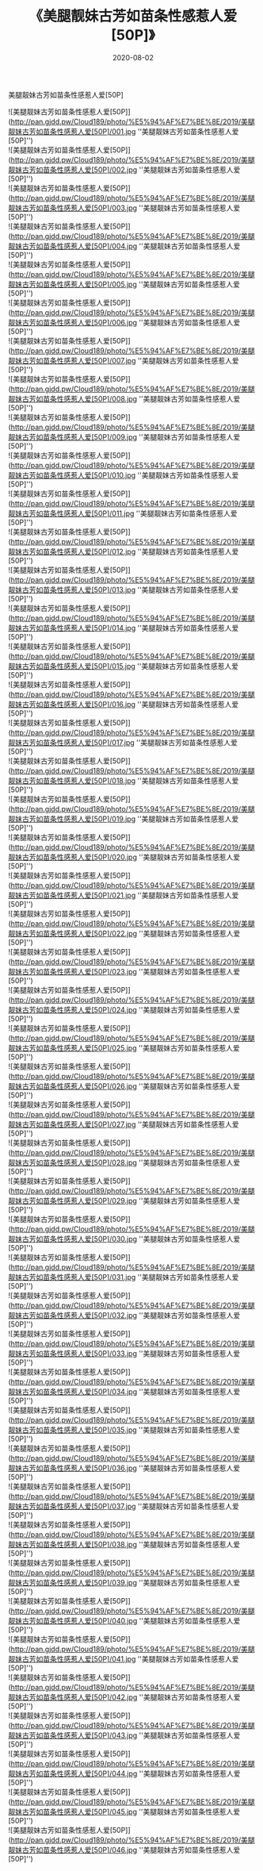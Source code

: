 ﻿---
layout: post
title:  《美腿靓妹古芳如苗条性感惹人爱[50P]》
date:   2020-08-02
img: http://pan.gjdd.pw/Cloud189/photo/%E5%94%AF%E7%BE%8E/2019/美腿靓妹古芳如苗条性感惹人爱[50P]/000.jpg
categories: [美女, 清纯, 唯美]
---

美腿靓妹古芳如苗条性感惹人爱[50P]

![美腿靓妹古芳如苗条性感惹人爱[50P]](http://pan.gjdd.pw/Cloud189/photo/%E5%94%AF%E7%BE%8E/2019/美腿靓妹古芳如苗条性感惹人爱[50P]/001.jpg ''美腿靓妹古芳如苗条性感惹人爱[50P]'') <br>
![美腿靓妹古芳如苗条性感惹人爱[50P]](http://pan.gjdd.pw/Cloud189/photo/%E5%94%AF%E7%BE%8E/2019/美腿靓妹古芳如苗条性感惹人爱[50P]/002.jpg ''美腿靓妹古芳如苗条性感惹人爱[50P]'') <br>
![美腿靓妹古芳如苗条性感惹人爱[50P]](http://pan.gjdd.pw/Cloud189/photo/%E5%94%AF%E7%BE%8E/2019/美腿靓妹古芳如苗条性感惹人爱[50P]/003.jpg ''美腿靓妹古芳如苗条性感惹人爱[50P]'') <br>
![美腿靓妹古芳如苗条性感惹人爱[50P]](http://pan.gjdd.pw/Cloud189/photo/%E5%94%AF%E7%BE%8E/2019/美腿靓妹古芳如苗条性感惹人爱[50P]/004.jpg ''美腿靓妹古芳如苗条性感惹人爱[50P]'') <br>
![美腿靓妹古芳如苗条性感惹人爱[50P]](http://pan.gjdd.pw/Cloud189/photo/%E5%94%AF%E7%BE%8E/2019/美腿靓妹古芳如苗条性感惹人爱[50P]/005.jpg ''美腿靓妹古芳如苗条性感惹人爱[50P]'') <br>
![美腿靓妹古芳如苗条性感惹人爱[50P]](http://pan.gjdd.pw/Cloud189/photo/%E5%94%AF%E7%BE%8E/2019/美腿靓妹古芳如苗条性感惹人爱[50P]/006.jpg ''美腿靓妹古芳如苗条性感惹人爱[50P]'') <br>
![美腿靓妹古芳如苗条性感惹人爱[50P]](http://pan.gjdd.pw/Cloud189/photo/%E5%94%AF%E7%BE%8E/2019/美腿靓妹古芳如苗条性感惹人爱[50P]/007.jpg ''美腿靓妹古芳如苗条性感惹人爱[50P]'') <br>
![美腿靓妹古芳如苗条性感惹人爱[50P]](http://pan.gjdd.pw/Cloud189/photo/%E5%94%AF%E7%BE%8E/2019/美腿靓妹古芳如苗条性感惹人爱[50P]/008.jpg ''美腿靓妹古芳如苗条性感惹人爱[50P]'') <br>
![美腿靓妹古芳如苗条性感惹人爱[50P]](http://pan.gjdd.pw/Cloud189/photo/%E5%94%AF%E7%BE%8E/2019/美腿靓妹古芳如苗条性感惹人爱[50P]/009.jpg ''美腿靓妹古芳如苗条性感惹人爱[50P]'') <br>
![美腿靓妹古芳如苗条性感惹人爱[50P]](http://pan.gjdd.pw/Cloud189/photo/%E5%94%AF%E7%BE%8E/2019/美腿靓妹古芳如苗条性感惹人爱[50P]/010.jpg ''美腿靓妹古芳如苗条性感惹人爱[50P]'') <br>
![美腿靓妹古芳如苗条性感惹人爱[50P]](http://pan.gjdd.pw/Cloud189/photo/%E5%94%AF%E7%BE%8E/2019/美腿靓妹古芳如苗条性感惹人爱[50P]/011.jpg ''美腿靓妹古芳如苗条性感惹人爱[50P]'') <br>
![美腿靓妹古芳如苗条性感惹人爱[50P]](http://pan.gjdd.pw/Cloud189/photo/%E5%94%AF%E7%BE%8E/2019/美腿靓妹古芳如苗条性感惹人爱[50P]/012.jpg ''美腿靓妹古芳如苗条性感惹人爱[50P]'') <br>
![美腿靓妹古芳如苗条性感惹人爱[50P]](http://pan.gjdd.pw/Cloud189/photo/%E5%94%AF%E7%BE%8E/2019/美腿靓妹古芳如苗条性感惹人爱[50P]/013.jpg ''美腿靓妹古芳如苗条性感惹人爱[50P]'') <br>
![美腿靓妹古芳如苗条性感惹人爱[50P]](http://pan.gjdd.pw/Cloud189/photo/%E5%94%AF%E7%BE%8E/2019/美腿靓妹古芳如苗条性感惹人爱[50P]/014.jpg ''美腿靓妹古芳如苗条性感惹人爱[50P]'') <br>
![美腿靓妹古芳如苗条性感惹人爱[50P]](http://pan.gjdd.pw/Cloud189/photo/%E5%94%AF%E7%BE%8E/2019/美腿靓妹古芳如苗条性感惹人爱[50P]/015.jpg ''美腿靓妹古芳如苗条性感惹人爱[50P]'') <br>
![美腿靓妹古芳如苗条性感惹人爱[50P]](http://pan.gjdd.pw/Cloud189/photo/%E5%94%AF%E7%BE%8E/2019/美腿靓妹古芳如苗条性感惹人爱[50P]/016.jpg ''美腿靓妹古芳如苗条性感惹人爱[50P]'') <br>
![美腿靓妹古芳如苗条性感惹人爱[50P]](http://pan.gjdd.pw/Cloud189/photo/%E5%94%AF%E7%BE%8E/2019/美腿靓妹古芳如苗条性感惹人爱[50P]/017.jpg ''美腿靓妹古芳如苗条性感惹人爱[50P]'') <br>
![美腿靓妹古芳如苗条性感惹人爱[50P]](http://pan.gjdd.pw/Cloud189/photo/%E5%94%AF%E7%BE%8E/2019/美腿靓妹古芳如苗条性感惹人爱[50P]/018.jpg ''美腿靓妹古芳如苗条性感惹人爱[50P]'') <br>
![美腿靓妹古芳如苗条性感惹人爱[50P]](http://pan.gjdd.pw/Cloud189/photo/%E5%94%AF%E7%BE%8E/2019/美腿靓妹古芳如苗条性感惹人爱[50P]/019.jpg ''美腿靓妹古芳如苗条性感惹人爱[50P]'') <br>
![美腿靓妹古芳如苗条性感惹人爱[50P]](http://pan.gjdd.pw/Cloud189/photo/%E5%94%AF%E7%BE%8E/2019/美腿靓妹古芳如苗条性感惹人爱[50P]/020.jpg ''美腿靓妹古芳如苗条性感惹人爱[50P]'') <br>
![美腿靓妹古芳如苗条性感惹人爱[50P]](http://pan.gjdd.pw/Cloud189/photo/%E5%94%AF%E7%BE%8E/2019/美腿靓妹古芳如苗条性感惹人爱[50P]/021.jpg ''美腿靓妹古芳如苗条性感惹人爱[50P]'') <br>
![美腿靓妹古芳如苗条性感惹人爱[50P]](http://pan.gjdd.pw/Cloud189/photo/%E5%94%AF%E7%BE%8E/2019/美腿靓妹古芳如苗条性感惹人爱[50P]/022.jpg ''美腿靓妹古芳如苗条性感惹人爱[50P]'') <br>
![美腿靓妹古芳如苗条性感惹人爱[50P]](http://pan.gjdd.pw/Cloud189/photo/%E5%94%AF%E7%BE%8E/2019/美腿靓妹古芳如苗条性感惹人爱[50P]/023.jpg ''美腿靓妹古芳如苗条性感惹人爱[50P]'') <br>
![美腿靓妹古芳如苗条性感惹人爱[50P]](http://pan.gjdd.pw/Cloud189/photo/%E5%94%AF%E7%BE%8E/2019/美腿靓妹古芳如苗条性感惹人爱[50P]/024.jpg ''美腿靓妹古芳如苗条性感惹人爱[50P]'') <br>
![美腿靓妹古芳如苗条性感惹人爱[50P]](http://pan.gjdd.pw/Cloud189/photo/%E5%94%AF%E7%BE%8E/2019/美腿靓妹古芳如苗条性感惹人爱[50P]/025.jpg ''美腿靓妹古芳如苗条性感惹人爱[50P]'') <br>
![美腿靓妹古芳如苗条性感惹人爱[50P]](http://pan.gjdd.pw/Cloud189/photo/%E5%94%AF%E7%BE%8E/2019/美腿靓妹古芳如苗条性感惹人爱[50P]/026.jpg ''美腿靓妹古芳如苗条性感惹人爱[50P]'') <br>
![美腿靓妹古芳如苗条性感惹人爱[50P]](http://pan.gjdd.pw/Cloud189/photo/%E5%94%AF%E7%BE%8E/2019/美腿靓妹古芳如苗条性感惹人爱[50P]/027.jpg ''美腿靓妹古芳如苗条性感惹人爱[50P]'') <br>
![美腿靓妹古芳如苗条性感惹人爱[50P]](http://pan.gjdd.pw/Cloud189/photo/%E5%94%AF%E7%BE%8E/2019/美腿靓妹古芳如苗条性感惹人爱[50P]/028.jpg ''美腿靓妹古芳如苗条性感惹人爱[50P]'') <br>
![美腿靓妹古芳如苗条性感惹人爱[50P]](http://pan.gjdd.pw/Cloud189/photo/%E5%94%AF%E7%BE%8E/2019/美腿靓妹古芳如苗条性感惹人爱[50P]/029.jpg ''美腿靓妹古芳如苗条性感惹人爱[50P]'') <br>
![美腿靓妹古芳如苗条性感惹人爱[50P]](http://pan.gjdd.pw/Cloud189/photo/%E5%94%AF%E7%BE%8E/2019/美腿靓妹古芳如苗条性感惹人爱[50P]/030.jpg ''美腿靓妹古芳如苗条性感惹人爱[50P]'') <br>
![美腿靓妹古芳如苗条性感惹人爱[50P]](http://pan.gjdd.pw/Cloud189/photo/%E5%94%AF%E7%BE%8E/2019/美腿靓妹古芳如苗条性感惹人爱[50P]/031.jpg ''美腿靓妹古芳如苗条性感惹人爱[50P]'') <br>
![美腿靓妹古芳如苗条性感惹人爱[50P]](http://pan.gjdd.pw/Cloud189/photo/%E5%94%AF%E7%BE%8E/2019/美腿靓妹古芳如苗条性感惹人爱[50P]/032.jpg ''美腿靓妹古芳如苗条性感惹人爱[50P]'') <br>
![美腿靓妹古芳如苗条性感惹人爱[50P]](http://pan.gjdd.pw/Cloud189/photo/%E5%94%AF%E7%BE%8E/2019/美腿靓妹古芳如苗条性感惹人爱[50P]/033.jpg ''美腿靓妹古芳如苗条性感惹人爱[50P]'') <br>
![美腿靓妹古芳如苗条性感惹人爱[50P]](http://pan.gjdd.pw/Cloud189/photo/%E5%94%AF%E7%BE%8E/2019/美腿靓妹古芳如苗条性感惹人爱[50P]/034.jpg ''美腿靓妹古芳如苗条性感惹人爱[50P]'') <br>
![美腿靓妹古芳如苗条性感惹人爱[50P]](http://pan.gjdd.pw/Cloud189/photo/%E5%94%AF%E7%BE%8E/2019/美腿靓妹古芳如苗条性感惹人爱[50P]/035.jpg ''美腿靓妹古芳如苗条性感惹人爱[50P]'') <br>
![美腿靓妹古芳如苗条性感惹人爱[50P]](http://pan.gjdd.pw/Cloud189/photo/%E5%94%AF%E7%BE%8E/2019/美腿靓妹古芳如苗条性感惹人爱[50P]/036.jpg ''美腿靓妹古芳如苗条性感惹人爱[50P]'') <br>
![美腿靓妹古芳如苗条性感惹人爱[50P]](http://pan.gjdd.pw/Cloud189/photo/%E5%94%AF%E7%BE%8E/2019/美腿靓妹古芳如苗条性感惹人爱[50P]/037.jpg ''美腿靓妹古芳如苗条性感惹人爱[50P]'') <br>
![美腿靓妹古芳如苗条性感惹人爱[50P]](http://pan.gjdd.pw/Cloud189/photo/%E5%94%AF%E7%BE%8E/2019/美腿靓妹古芳如苗条性感惹人爱[50P]/038.jpg ''美腿靓妹古芳如苗条性感惹人爱[50P]'') <br>
![美腿靓妹古芳如苗条性感惹人爱[50P]](http://pan.gjdd.pw/Cloud189/photo/%E5%94%AF%E7%BE%8E/2019/美腿靓妹古芳如苗条性感惹人爱[50P]/039.jpg ''美腿靓妹古芳如苗条性感惹人爱[50P]'') <br>
![美腿靓妹古芳如苗条性感惹人爱[50P]](http://pan.gjdd.pw/Cloud189/photo/%E5%94%AF%E7%BE%8E/2019/美腿靓妹古芳如苗条性感惹人爱[50P]/040.jpg ''美腿靓妹古芳如苗条性感惹人爱[50P]'') <br>
![美腿靓妹古芳如苗条性感惹人爱[50P]](http://pan.gjdd.pw/Cloud189/photo/%E5%94%AF%E7%BE%8E/2019/美腿靓妹古芳如苗条性感惹人爱[50P]/041.jpg ''美腿靓妹古芳如苗条性感惹人爱[50P]'') <br>
![美腿靓妹古芳如苗条性感惹人爱[50P]](http://pan.gjdd.pw/Cloud189/photo/%E5%94%AF%E7%BE%8E/2019/美腿靓妹古芳如苗条性感惹人爱[50P]/042.jpg ''美腿靓妹古芳如苗条性感惹人爱[50P]'') <br>
![美腿靓妹古芳如苗条性感惹人爱[50P]](http://pan.gjdd.pw/Cloud189/photo/%E5%94%AF%E7%BE%8E/2019/美腿靓妹古芳如苗条性感惹人爱[50P]/043.jpg ''美腿靓妹古芳如苗条性感惹人爱[50P]'') <br>
![美腿靓妹古芳如苗条性感惹人爱[50P]](http://pan.gjdd.pw/Cloud189/photo/%E5%94%AF%E7%BE%8E/2019/美腿靓妹古芳如苗条性感惹人爱[50P]/044.jpg ''美腿靓妹古芳如苗条性感惹人爱[50P]'') <br>
![美腿靓妹古芳如苗条性感惹人爱[50P]](http://pan.gjdd.pw/Cloud189/photo/%E5%94%AF%E7%BE%8E/2019/美腿靓妹古芳如苗条性感惹人爱[50P]/045.jpg ''美腿靓妹古芳如苗条性感惹人爱[50P]'') <br>
![美腿靓妹古芳如苗条性感惹人爱[50P]](http://pan.gjdd.pw/Cloud189/photo/%E5%94%AF%E7%BE%8E/2019/美腿靓妹古芳如苗条性感惹人爱[50P]/046.jpg ''美腿靓妹古芳如苗条性感惹人爱[50P]'') <br>
